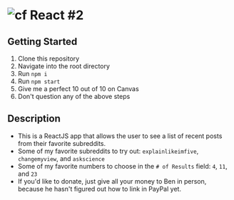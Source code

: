 ![cf](http://i.imgur.com/7v5ASc8.png) React #2
===

## Getting Started
  1. Clone this repository
  2. Navigate into the root directory
  3. Run `npm i`
  4. Run `npm start`
  5. Give me a perfect 10 out of 10 on Canvas
  6. Don't question any of the above steps
  
## Description  
* This is a ReactJS app that allows the user to see a list of recent posts from their favorite subreddits.
* Some of my favorite subreddits to try out: `explainlikeimfive`, `changemyview`, and `askscience`
* Some of my favorite numbers to choose in the `# of Results` field: `4`, `11`, and `23`
* If you'd like to donate, just give all your money to Ben in person, because he hasn't figured out how to link in PayPal yet.


